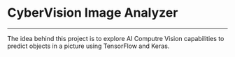 # CyberVision Image Analyzer
-------------
The idea behind this project is to explore AI Computre Vision capabilities to predict objects in a picture using TensorFlow and Keras.